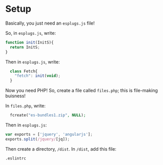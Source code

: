 # Setup
Basically, you just need an `esplugs.js` file!


So, in `esplugs.js`, write:
```javascript
function init(InitS){ 
  return InitS;
}
```
Then in `esplugs.js`, write:
```javascript
  class Fetch{
    "fetch": init(void);
  }
```
Now you need PHP! So, create a file called `files.php`; this is file-making buisness!

In `files.php`, write:
```php
  fcreate("es-bundles1.zip", NULL);
```
Then in `esplugs.js`:
```javascript
var exports = ['jquery', 'angularjs'];
exports.split(/jquery/[jq]);
```
Then create a directory, `/dist`. In `/dist`, add this file:
```
.eslintrc
```
